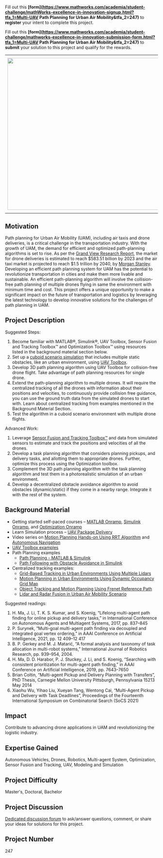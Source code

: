 Fill out this <strong>[form](https://www.mathworks.com/academia/student-challenge/mathWorks-excellence-in-innovation-signup.html?tfa_1=Multi-UAV Path Planning for Urban Air Mobility&tfa_2=247)</strong> to **register** your intent to complete this project.

Fill out this <strong>[form](https://www.mathworks.com/academia/student-challenge/mathworks-excellence-in-innovation-submission-form.html?tfa_1=Multi-UAV Path Planning for Urban Air Mobility&tfa_2=247)</strong> to **submit** your solution to this project and qualify for the rewards.

<table>
<td><img src="https://gist.githubusercontent.com/robertogl/e0115dc303472a9cfd52bbbc8edb7665/raw/uamPathPlanning.png"  width=500 /></td>
<td><p><h1>Multi-UAV Path Planning for Urban Air Mobility</h1></p>
<p>Develop a path planning algorithm for multiple drones flying in an urban environment.</p>
</table>

## Motivation

Path planning for Urban Air Mobility (UAM), including air taxis and drone deliveries, is a critical challenge in the transportation industry. With the growth of UAM, the demand for efficient and optimized path-planning algorithms is set to rise. As per the [Grand View Research Report](https://www.grandviewresearch.com/industry-analysis/global-commercial-drones-market),  the market for drone deliveries is estimated to reach $583.51 billion by 2023 and the air taxi market is projected to reach $1.5 trillion by 2040, by [Morgan Stanley](https&#58;//www.morganstanley.com/ideas/autonomous-aircraft). Developing an efficient path planning system for UAM has the potential to revolutionize transportation in cities and make them more livable and sustainable. An efficient path-planning algorithm will involve the collision-free path planning of multiple drones flying in same the environment with minimum time and cost. This project offers a unique opportunity to make a significant impact on the future of transportation and logistics by leveraging the latest technology to develop innovative solutions for the challenges of path planning in UAM.

## Project Description

Suggested Steps:
1.	Become familiar with MATLAB®, Simulink®, UAV Toolbox, Sensor Fusion and Tracking Toolbox™ and Optimization Toolbox™ using resources listed in the background material section below.
2.	Set up a [cuboid scenario simulation](https://www.mathworks.com/help/uav/ref/uavscenario.addmesh.html#mw_0fafd983-ce3c-491f-97c0-4a2d240e1a82) that includes multiple static obstacles, like an urban environment, using [UAV Toolbox](https://www.mathworks.com/products/uav.html). 
3.	Develop 3D path planning algorithm using UAV Toolbox for collision-free drone flight.  Take advantage of path planning resources for single drone.
4.	Extend the path-planning algorithm to multiple drones. It will require the centralized tracking of all the drones with information about their positions and velocities, to continuously provide collision free guidance, you can use the ground truth data from the simulated drones to start with. Learn about centralized tracking from examples mentioned in the Background Material Section.
5.	Test the algorithm in a cuboid scenario environment with multiple drone flights.

Advanced Work:

1.  Leverage [Sensor Fusion and Tracking Toolbox™](https://www.mathworks.com/products/sensor-fusion-and-tracking.html) and data from simulated sensors to estimate and track the positions and velocities of all the drones.
2.  Develop a task planning algorithm that considers planning pickups, and delivery tasks, and allotting them to appropriate drones. Further, optimize this process using the Optimization toolbox.
3.	Complement the 3D path planning algorithm with the task planning algorithm and test them in a photorealistic simulation of an urban environment. 
4.	Develop a decentralized obstacle avoidance algorithm to avoid obstacles (dynamic/static) if they come in a nearby range. Integrate it with the rest of the system.


## Background Material

-	Getting started self-paced courses – [MATLAB Onramp](https://matlabacademy.mathworks.com/details/matlab-onramp/gettingstarted), [Simulink Onramp](https://matlabacademy.mathworks.com/details/simulink-onramp/simulink), and [Optimization Onramp](https://matlabacademy.mathworks.com/details/optimization-onramp/optim) 
-	Learn Simulation process – [UAV Package Delivery](https://www.mathworks.com/help/uav/ug/uav-package-delivery.html)
-	Video series on [Motion Planning Hands-on Using RRT Algorithm](https://www.mathworks.com/videos/series/motion-planning-hands-on-using-rrt-algorithm.html) and [Autonomous Navigation](https://www.mathworks.com/videos/series/autonomous-navigation.html)
-	[UAV Toolbox examples](https://www.mathworks.com/help/uav/examples.html?category=planning-and-control&exampleproduct=all&s_tid=CRUX_lftnav) 
-	Path Planning examples 
    -	[Path Planning - MATLAB & Simulink](https://www.mathworks.com/discovery/path-planning.html)
    -	[Path Following with Obstacle Avoidance in Simulink](https://www.mathworks.com/help/nav/ug/path-following-with-obstacle-avoidance-in-simulink.html)
-	Centralized tracking examples:  
    -	[Grid-Based Tracking in Urban Environments Using Multiple Lidars](https://www.mathworks.com/help/driving/ug/grid-based-tracking-in-urban-environments-using-multiple-lidars.html)
    -	[Motion Planning in Urban Environments Using Dynamic Occupancy Grid Map](https://www.mathworks.com/help/nav/ug/motion-planning-in-urban-environments-using-dynamics-occupancy-grid-map.html)
    -	[Object Tracking and Motion Planning Using Frenet Reference Path](https://www.mathworks.com/help/driving/ug/object-tracking-and-motion-planning-using-frenet-reference-paths.html)
    -	[Lidar and Radar Fusion in Urban Air Mobility Scenario](https://www.mathworks.com/help/fusion/ug/lidar-and-radar-fusion-in-an-urban-air-mobility-scenario.html) 


Suggested readings:

1.	H. Ma, J. Li, T. K. S. Kumar, and S. Koenig, “Lifelong multi-agent path finding for online pickup and delivery tasks,” in International Conference on Autonomous Agents and Multiagent Systems, 2017, pp. 837–845
2.	P. Surynek, “Multi-goal multi-agent path finding via decoupled and integrated goal vertex ordering,” in AAAI Conference on Artificial Intelligence, 2021, pp. 12 409–12 417
3.	B. P. Gerkey and M. J. Matarić, “A formal analysis and taxonomy of task allocation in multi-robot systems,” International Journal of Robotics Research, pp. 939–954, 2004.
4.	H. Ma, D. D. Harabor, P. J. Stuckey, J. Li, and S. Koenig, “Searching with consistent prioritization for multi-agent path finding,” in AAAI Conference on Artificial Intelligence, 2019, pp. 7643–7650
5.	Brian Coltin, “Multi-agent Pickup and Delivery Planning with Transfers”, PhD Thesis, Carnegie Mellon University Pittsburgh, Pennsylvania 15213 May 2014 
6.	Xiaohu Wu, Yihao Liu, Xueyan Tang, Wentong Cai, “Multi-Agent Pickup and Delivery with Task Deadlines”, Proceedings of the Fourteenth International Symposium on Combinatorial Search (SoCS 2021)


## Impact

Contribute to advancing drone applications in UAM and revolutionizing the logistic industry.

## Expertise Gained 

Autonomous Vehicles, Drones, Robotics, Multi-agent System, Optimization, Sensor Fusion and Tracking, UAV, Modeling and Simulation

## Project Difficulty

Master's, Doctoral, Bachelor

## Project Discussion

[Dedicated discussion forum](https://github.com/mathworks/MathWorks-Excellence-in-Innovation/discussions/85) to ask/answer questions, comment, or share your ideas for solutions for this project.

## Project Number

247
